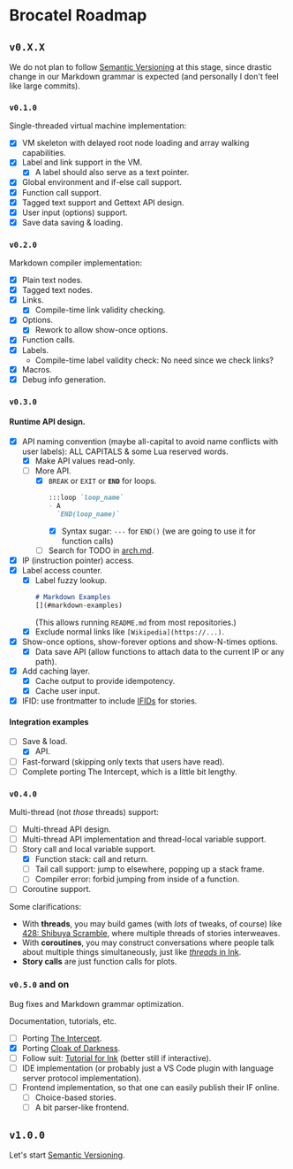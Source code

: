 # Brocatel Roadmap

## `v0.X.X`

We do not plan to follow [Semantic Versioning](https://semver.org/) at this stage,
since drastic change in our Markdown grammar is expected (and personally I don't feel like large commits).

### `v0.1.0`

Single-threaded virtual machine implementation:

- [X] VM skeleton with delayed root node loading and array walking capabilities.
- [X] Label and link support in the VM.
  - [X] A label should also serve as a text pointer.
- [X] Global environment and if-else call support.
- [X] Function call support.
- [X] Tagged text support and Gettext API design.
- [X] User input (options) support.
- [X] Save data saving & loading.

### `v0.2.0`

Markdown compiler implementation:

- [X] Plain text nodes.
- [X] Tagged text nodes.
- [X] Links.
  - [X] Compile-time link validity checking.
- [X] Options.
  - [X] Rework to allow show-once options.
- [X] Function calls.
- [X] Labels.
  - Compile-time label validity check: No need since we check links?
- [X] Macros.
- [X] Debug info generation.

### `v0.3.0`

#### Runtime API design.

- [X] API naming convention (maybe all-capital to avoid name conflicts with user labels): ALL CAPITALS & some Lua reserved words.
  - [X] Make API values read-only.
  - [ ] More API.
    - [X] `BREAK` or `EXIT` or **`END`** for loops.
      ```markdown
      :::loop `loop_name`
      - A
        `END(loop_name)`
      ```
      - [X] Syntax sugar: `---` for `END()` (we are going to use it for function calls)
    - [ ] Search for TODO in [arch.md](./arch.md).
- [X] IP (instruction pointer) access.
- [X] Label access counter.
  - [X] Label fuzzy lookup.
    ```markdown
    # Markdown Examples
    [](#markdown-examples)
    ```
    (This allows running `README.md` from most repositories.)
  - [X] Exclude normal links like `[Wikipedia](https://...)`.
- [X] Show-once options, show-forever options and show-N-times options.
  - [X] Data save API (allow functions to attach data to the current IP or any path).
- [X] Add caching layer.
  - [X] Cache output to provide idempotency.
  - [X] Cache user input.
- [X] IFID: use frontmatter to include [IFIDs](https://www.ifwiki.org/IFID) for stories.

#### Integration examples

- [ ] Save & load.
  - [X] API.
- [ ] Fast-forward (skipping only texts that users have read).
- [ ] Complete porting The Intercept, which is a little bit lengthy.

### `v0.4.0`

Multi-thread (not *those* threads) support:

- [ ] Multi-thread API design.
- [ ] Multi-thread API implementation and thread-local variable support.
- [ ] Story call and local variable support.
  - [X] Function stack: call and return.
  - [ ] Tail call support: jump to elsewhere, popping up a stack frame.
  - [ ] Compiler error: forbid jumping from inside of a function.
- [ ] Coroutine support.

Some clarifications:
- With **threads**, you may build games (with *lots* of tweaks, of course) like
  [428: Shibuya Scramble](https://en.wikipedia.org/wiki/428:_Shibuya_Scramble),
  where multiple threads of stories interweaves.
- With **coroutines**, you may construct conversations where people talk about
  multiple things simultaneously, just like
  [*threads* in Ink](https://github.com/inkle/ink/blob/master/Documentation/WritingWithInk.md#2-threads).
- **Story calls** are just function calls for plots.

### `v0.5.0` and on

Bug fixes and Markdown grammar optimization.

Documentation, tutorials, etc.

- [ ] Porting [The Intercept](https://github.com/inkle/the-intercept/blob/master/Assets/Ink/TheIntercept.ink).
- [X] Porting [Cloak of Darkness](./cloak.md).
- [ ] Follow suit: [Tutorial for Ink](https://www.inklestudios.com/ink/web-tutorial/) (better still if interactive).
- [ ] IDE implementation (or probably just a VS Code plugin with language server protocol implementation).
- [ ] Frontend implementation, so that one can easily publish their IF online.
  - [ ] Choice-based stories.
  - [ ] A bit parser-like frontend.

## `v1.0.0`

Let's start [Semantic Versioning](https://semver.org/).
